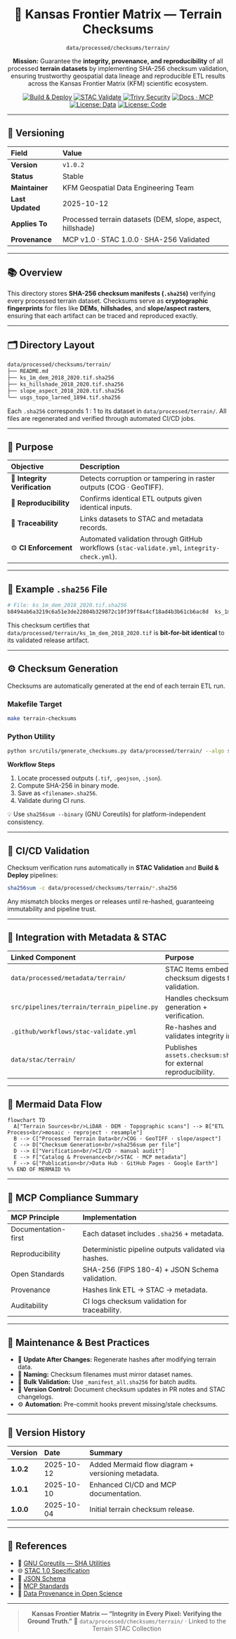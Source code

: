 <div align="center">

# 🧾 Kansas Frontier Matrix — Terrain Checksums

`data/processed/checksums/terrain/`

**Mission:** Guarantee the **integrity, provenance, and reproducibility** of all processed **terrain datasets**
by implementing SHA-256 checksum validation, ensuring trustworthy geospatial data lineage and reproducible ETL results
across the Kansas Frontier Matrix (KFM) scientific ecosystem.

[![Build & Deploy](https://github.com/bartytime4life/Kansas-Frontier-Matrix/actions/workflows/site.yml/badge.svg)](../../../../.github/workflows/site.yml)
[![STAC Validate](https://github.com/bartytime4life/Kansas-Frontier-Matrix/actions/workflows/stac-validate.yml/badge.svg)](../../../../.github/workflows/stac-validate.yml)
[![Trivy Security](https://github.com/bartytime4life/Kansas-Frontier-Matrix/actions/workflows/trivy.yml/badge.svg)](../../../../.github/workflows/trivy.yml)
[![Docs · MCP](https://img.shields.io/badge/Docs-MCP-blue)](../../../../docs/)
[![License: Data](https://img.shields.io/badge/License-CC--BY%204.0-green)](../../../../LICENSE)
[![License: Code](https://img.shields.io/badge/License-MIT-yellow)](../../../../LICENSE)

</div>

---

## 🧩 Versioning

| Field            | Value                                                      |
| :--------------- | :--------------------------------------------------------- |
| **Version**      | `v1.0.2`                                                   |
| **Status**       | Stable                                                     |
| **Maintainer**   | KFM Geospatial Data Engineering Team                       |
| **Last Updated** | 2025-10-12                                                 |
| **Applies To**   | Processed terrain datasets (DEM, slope, aspect, hillshade) |
| **Provenance**   | MCP v1.0 · STAC 1.0.0 · SHA-256 Validated                  |

---

## 📚 Overview

This directory stores **SHA-256 checksum manifests (`.sha256`)** verifying every processed terrain dataset.
Checksums serve as **cryptographic fingerprints** for files like **DEMs**, **hillshades**, and **slope/aspect rasters**,
ensuring that each artifact can be traced and reproduced exactly.

---

## 🗂️ Directory Layout

```bash
data/processed/checksums/terrain/
├── README.md
├── ks_1m_dem_2018_2020.tif.sha256
├── ks_hillshade_2018_2020.tif.sha256
├── slope_aspect_2018_2020.tif.sha256
└── usgs_topo_larned_1894.tif.sha256
```

Each `.sha256` corresponds 1 : 1 to its dataset in `data/processed/terrain/`.
All files are regenerated and verified through automated CI/CD jobs.

---

## 🎯 Purpose

| Objective                     | Description                                                                                 |
| :---------------------------- | :------------------------------------------------------------------------------------------ |
| 🧩 **Integrity Verification** | Detects corruption or tampering in raster outputs (COG · GeoTIFF).                          |
| 🔁 **Reproducibility**        | Confirms identical ETL outputs given identical inputs.                                      |
| 🔗 **Traceability**           | Links datasets to STAC and metadata records.                                                |
| ⚙️ **CI Enforcement**         | Automated validation through GitHub workflows (`stac-validate.yml`, `integrity-check.yml`). |

---

## 🧮 Example `.sha256` File

```bash
# File: ks_1m_dem_2018_2020.tif.sha256
b8494ab6a3219c6a51e3de22804b329872c10f39ff8a4cf18ad4b3b61cb6ac8d  ks_1m_dem_2018_2020.tif
```

This checksum certifies that
`data/processed/terrain/ks_1m_dem_2018_2020.tif`
is **bit-for-bit identical** to its validated release artifact.

---

## ⚙️ Checksum Generation

Checksums are automatically generated at the end of each terrain ETL run.

### Makefile Target

```bash
make terrain-checksums
```

### Python Utility

```bash
python src/utils/generate_checksums.py data/processed/terrain/ --algo sha256
```

**Workflow Steps**

1. Locate processed outputs (`.tif`, `.geojson`, `.json`).
2. Compute SHA-256 in binary mode.
3. Save as `<filename>.sha256`.
4. Validate during CI runs.

💡 Use `sha256sum --binary` (GNU Coreutils) for platform-independent consistency.

---

## 🔎 CI/CD Validation

Checksum verification runs automatically in **STAC Validation** and **Build & Deploy** pipelines:

```bash
sha256sum -c data/processed/checksums/terrain/*.sha256
```

Any mismatch blocks merges or releases until re-hashed, guaranteeing immutability and pipeline trust.

---

## 🧩 Integration with Metadata & STAC

| Linked Component                            | Purpose                                                          |
| :------------------------------------------ | :--------------------------------------------------------------- |
| `data/processed/metadata/terrain/`          | STAC Items embed checksum digests for validation.                |
| `src/pipelines/terrain/terrain_pipeline.py` | Handles checksum generation + verification.                      |
| `.github/workflows/stac-validate.yml`       | Re-hashes and validates integrity in CI.                         |
| `data/stac/terrain/`                        | Publishes `assets.checksum:sha256` for external reproducibility. |

---

## 🧭 Mermaid Data Flow

```mermaid
flowchart TD
  A["Terrain Sources<br/>LiDAR · DEM · Topographic scans"] --> B["ETL Process<br/>mosaic · reproject · resample"]
  B --> C["Processed Terrain Data<br/>COG · GeoTIFF · slope/aspect"]
  C --> D["Checksum Generation<br/>sha256sum per file"]
  D --> E["Verification<br/>CI/CD · manual audit"]
  E --> F["Catalog & Provenance<br/>STAC · MCP metadata"]
  F --> G["Publication<br/>Data Hub · GitHub Pages · Google Earth"]
%% END OF MERMAID %%
```

---

## 🧠 MCP Compliance Summary

| MCP Principle       | Implementation                                       |
| :------------------ | :--------------------------------------------------- |
| Documentation-first | Each dataset includes `.sha256` + metadata.          |
| Reproducibility     | Deterministic pipeline outputs validated via hashes. |
| Open Standards      | SHA-256 (FIPS 180-4) + JSON Schema validation.       |
| Provenance          | Hashes link ETL → STAC → metadata.                   |
| Auditability        | CI logs checksum validation for traceability.        |

---

## 🧮 Maintenance & Best Practices

* 🔄 **Update After Changes:** Regenerate hashes after modifying terrain data.
* 🧩 **Naming:** Checksum filenames must mirror dataset names.
* 🧪 **Bulk Validation:** Use `_manifest_all.sha256` for batch audits.
* 🧰 **Version Control:** Document checksum updates in PR notes and STAC changelogs.
* ⚙️ **Automation:** Pre-commit hooks prevent missing/stale checksums.

---

## 📅 Version History

| Version   | Date       | Summary                                           |
| :-------- | :--------- | :------------------------------------------------ |
| **1.0.2** | 2025-10-12 | Added Mermaid flow diagram + versioning metadata. |
| **1.0.1** | 2025-10-10 | Enhanced CI/CD and MCP documentation.             |
| **1.0.0** | 2025-10-04 | Initial terrain checksum release.                 |

---

## 📖 References

* 🔗 [GNU Coreutils — SHA Utilities](https://www.gnu.org/software/coreutils/manual/html_node/sha2-utilities.html)
* 🌐 [STAC 1.0 Specification](https://stacspec.org)
* 🧩 [JSON Schema](https://json-schema.org)
* 📘 [MCP Standards](../../../../docs/standards/)
* 🧭 [Data Provenance in Open Science](https://www.nature.com/articles/s41597-019-0193-2)

---

<div align="center">

> **Kansas Frontier Matrix — “Integrity in Every Pixel: Verifying the Ground Truth.”**
> 📍 `data/processed/checksums/terrain/` · Linked to the Terrain STAC Collection

</div>
